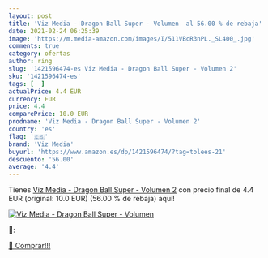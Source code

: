 ```yaml
---
layout: post
title: 'Viz Media - Dragon Ball Super - Volumen  al 56.00 % de rebaja'
date: 2021-02-24 06:25:39
image: 'https://m.media-amazon.com/images/I/511VBcR3nPL._SL400_.jpg'
comments: true
category: ofertas
author: ring
slug: '1421596474-es Viz Media - Dragon Ball Super - Volumen 2'
sku: '1421596474-es'
tags: [  ]
actualPrice: 4.4 EUR
currency: EUR
price: 4.4
comparePrice: 10.0 EUR
prodname: 'Viz Media - Dragon Ball Super - Volumen 2'
country: 'es'
flag: '🇪🇸'
brand: 'Viz Media'
buyurl: 'https://www.amazon.es/dp/1421596474/?tag=tolees-21'
descuento: '56.00'
average: '4.4'
---
```


Tienes [Viz Media - Dragon Ball Super - Volumen 2](https://www.amazon.es/dp/1421596474/?tag=tolees-21) con precio final de  4.4 EUR (original: 10.0 EUR) (56.00 %  de rebaja) aqui!

[![Viz Media - Dragon Ball Super - Volumen ](https://m.media-amazon.com/images/I/511VBcR3nPL._SL400_.jpg)](https://www.amazon.es/dp/1421596474/?tag=tolees-21)

🔎:


[🛒 Comprar!!!](https://www.amazon.es/dp/1421596474/?tag=tolees-21)
